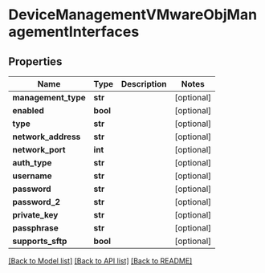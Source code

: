 # DeviceManagementVMwareObjManagementInterfaces

## Properties
Name | Type | Description | Notes
------------ | ------------- | ------------- | -------------
**management_type** | **str** |  | [optional] 
**enabled** | **bool** |  | [optional] 
**type** | **str** |  | [optional] 
**network_address** | **str** |  | [optional] 
**network_port** | **int** |  | [optional] 
**auth_type** | **str** |  | [optional] 
**username** | **str** |  | [optional] 
**password** | **str** |  | [optional] 
**password_2** | **str** |  | [optional] 
**private_key** | **str** |  | [optional] 
**passphrase** | **str** |  | [optional] 
**supports_sftp** | **bool** |  | [optional] 

[[Back to Model list]](../README.md#documentation-for-models) [[Back to API list]](../README.md#documentation-for-api-endpoints) [[Back to README]](../README.md)



